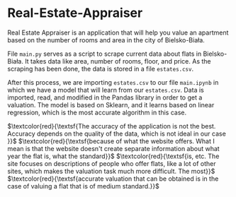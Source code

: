 # Real-Estate-Appraiser

Real Estate Appraiser is an application that will help you value an apartment based on the number of rooms and area in the city of Bielsko-Biała.

File `main.py` serves as a script to scrape current data about flats in Bielsko-Biała. It takes data like area, number of rooms, floor, and price. As the scraping has been done, the data is stored in a file `estates.csv`.

After this process, we are importing `estates.csv` to our file `main.ipynb` in which we have a model that will learn from our `estates.csv`. Data is imported, read, and modified in the Pandas library in order to get a valuation. The model is based on Sklearn, and it learns based on linear regression, which is the most accurate algorithm in this case.

$\textcolor{red}{\textsf{The accuracy of the application is not the best. Accuracy depends on the quality of the data, which is not ideal in our case }}$
$\textcolor{red}{\textsf{because of what the website offers. What I mean is that the website doesn't create separate information about what year the flat is, what the standard}}$
$\textcolor{red}{\textsf{is, etc. The site focuses on descriptions of people who offer flats, like a lot of other sites, which makes the valuation task much more difficult. The most}}$ 
$\textcolor{red}{\textsf{accurate valuation that can be obtained is in the case of valuing a flat that is of medium standard.}}$ 
